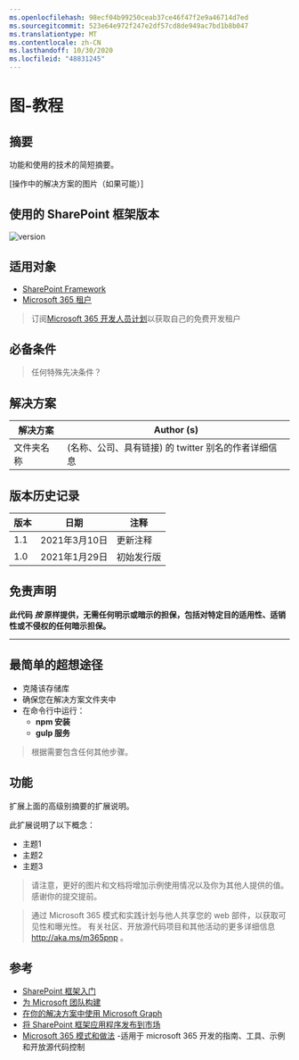 ```yaml
---
ms.openlocfilehash: 98ecf04b99250ceab37ce46f47f2e9a46714d7ed
ms.sourcegitcommit: 523e64e972f247e2df57cd8de949ac7bd1b8b047
ms.translationtype: MT
ms.contentlocale: zh-CN
ms.lasthandoff: 10/30/2020
ms.locfileid: "48831245"
---
```

# <a name="graph-tutorial"></a>图-教程

## <a name="summary"></a>摘要

功能和使用的技术的简短摘要。

[操作中的解决方案的图片（如果可能）]

## <a name="used-sharepoint-framework-version"></a>使用的 SharePoint 框架版本

![version](https://img.shields.io/badge/version-1.11-green.svg)

## <a name="applies-to"></a>适用对象

- [SharePoint Framework](https://aka.ms/spfx)
- [Microsoft 365 租户](https://docs.microsoft.com/en-us/sharepoint/dev/spfx/set-up-your-developer-tenant)

> 订阅[Microsoft 365 开发人员计划](http://aka.ms/o365devprogram)以获取自己的免费开发租户

## <a name="prerequisites"></a>必备条件

> 任何特殊先决条件？

## <a name="solution"></a>解决方案

解决方案|Author (s) 
--------|---------
文件夹名称 |  (名称、公司、具有链接) 的 twitter 别名的作者详细信息

## <a name="version-history"></a>版本历史记录

版本|日期|注释
-------|----|--------
1.1|2021年3月10日|更新注释
1.0|2021年1月29日|初始发行版

## <a name="disclaimer"></a>免责声明

**此代码 *按* 原样提供，无需任何明示或暗示的担保，包括对特定目的适用性、适销性或不侵权的任何暗示担保。**

---

## <a name="minimal-path-to-awesome"></a>最简单的超想途径

- 克隆该存储库
- 确保您在解决方案文件夹中
- 在命令行中运行：
  - **npm 安装**
  - **gulp 服务**

> 根据需要包含任何其他步骤。

## <a name="features"></a>功能

扩展上面的高级别摘要的扩展说明。

此扩展说明了以下概念：

- 主题1
- 主题2
- 主题3

> 请注意，更好的图片和文档将增加示例使用情况以及你为其他人提供的值。 感谢你的提交提前。

> 通过 Microsoft 365 模式和实践计划与他人共享您的 web 部件，以获取可见性和曝光性。 有关社区、开放源代码项目和其他活动的更多详细信息 http://aka.ms/m365pnp 。

## <a name="references"></a>参考

- [SharePoint 框架入门](https://docs.microsoft.com/en-us/sharepoint/dev/spfx/set-up-your-developer-tenant)
- [为 Microsoft 团队构建](https://docs.microsoft.com/en-us/sharepoint/dev/spfx/build-for-teams-overview)
- [在你的解决方案中使用 Microsoft Graph](https://docs.microsoft.com/en-us/sharepoint/dev/spfx/web-parts/get-started/using-microsoft-graph-apis)
- [将 SharePoint 框架应用程序发布到市场](https://docs.microsoft.com/en-us/sharepoint/dev/spfx/publish-to-marketplace-overview)
- [Microsoft 365 模式和做法](https://aka.ms/m365pnp) -适用于 microsoft 365 开发的指南、工具、示例和开放源代码控制
